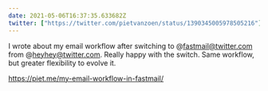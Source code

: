 ```yaml
---
date: 2021-05-06T16:37:35.633682Z
twitter: ["https://twitter.com/pietvanzoen/status/1390345005978505216"]
---
```

I wrote about my email workflow after switching to @fastmail@twitter.com from @heyhey@twitter.com. Really happy with the switch. Same workflow, but greater flexibility to evolve it. 

https://piet.me/my-email-workflow-in-fastmail/
